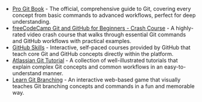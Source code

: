 

*   [Pro Git Book](https://git-scm.com/book/en/v2) - The official, comprehensive guide to Git, covering every concept from basic commands to advanced workflows, perfect for deep understanding.
*   [freeCodeCamp Git and GitHub for Beginners - Crash Course](https://www.youtube.com/watch?v=RGOj5yH7QWk) - A highly-rated video crash course that walks through essential Git commands and GitHub workflows with practical examples.
*   [GitHub Skills](https://skills.github.com/) - Interactive, self-paced courses provided by GitHub that teach core Git and GitHub concepts directly within the platform.
*   [Atlassian Git Tutorial](https://www.atlassian.com/git/tutorials) - A collection of well-illustrated tutorials that explain complex Git concepts and common workflows in an easy-to-understand manner.
*   [Learn Git Branching](https://learngitbranching.js.org/) - An interactive web-based game that visually teaches Git branching concepts and commands in a fun and memorable way.